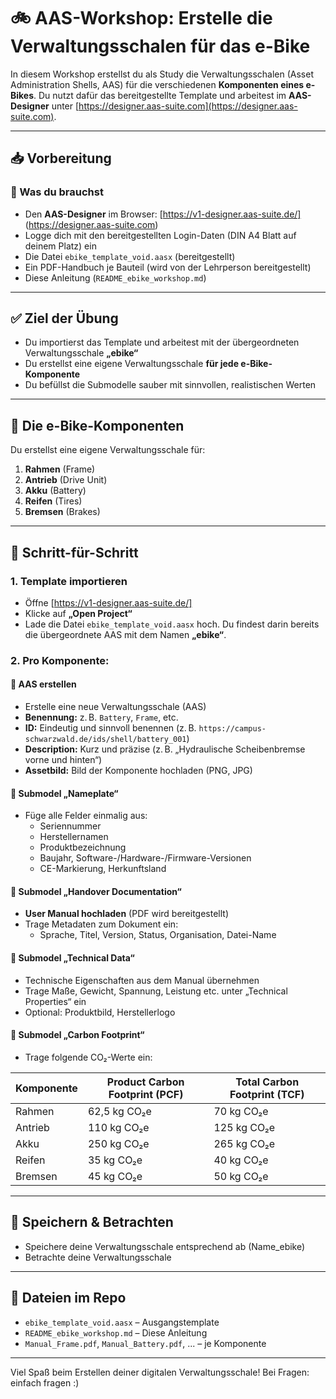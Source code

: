 # 🚲 AAS-Workshop: Erstelle die Verwaltungsschalen für das e-Bike

In diesem Workshop erstellst du als Study die Verwaltungsschalen (Asset Administration Shells, AAS) für die verschiedenen **Komponenten eines e-Bikes**. Du nutzt dafür das bereitgestellte Template und arbeitest im **AAS-Designer** unter [https://designer.aas-suite.com](https://designer.aas-suite.com).

---

## 📥 Vorbereitung

### 🔹 Was du brauchst

- Den **AAS-Designer** im Browser: [https://v1-designer.aas-suite.de/] (https://designer.aas-suite.com)
- Logge dich mit den bereitgestellten Login-Daten (DIN A4 Blatt auf deinem Platz) ein
- Die Datei `ebike_template_void.aasx` (bereitgestellt)
- Ein PDF-Handbuch je Bauteil (wird von der Lehrperson bereitgestellt)
- Diese Anleitung (`README_ebike_workshop.md`)

---

## ✅ Ziel der Übung

- Du importierst das Template und arbeitest mit der übergeordneten Verwaltungsschale **„ebike“**
- Du erstellst eine eigene Verwaltungsschale **für jede e-Bike-Komponente**
- Du befüllst die Submodelle sauber mit sinnvollen, realistischen Werten

---

## 🧩 Die e-Bike-Komponenten

Du erstellst eine eigene Verwaltungsschale für:

1. **Rahmen** (Frame)
2. **Antrieb** (Drive Unit)
3. **Akku** (Battery)
4. **Reifen** (Tires)
5. **Bremsen** (Brakes)

---

## 🔧 Schritt-für-Schritt

### 1. Template importieren

- Öffne [https://v1-designer.aas-suite.de/]
- Klicke auf **„Open Project“**
- Lade die Datei `ebike_template_void.aasx` hoch. Du findest darin bereits die übergeordnete AAS mit dem Namen **„ebike“**.

### 2. Pro Komponente:

#### 🔹 AAS erstellen
- Erstelle eine neue Verwaltungsschale (AAS)
- **Benennung:** z. B. `Battery`, `Frame`, etc.
- **ID:** Eindeutig und sinnvoll benennen (z. B. `https://campus-schwarzwald.de/ids/shell/battery_001`)
- **Description:** Kurz und präzise (z. B. „Hydraulische Scheibenbremse vorne und hinten“)
- **Assetbild:** Bild der Komponente hochladen (PNG, JPG)

#### 🔹 Submodel „Nameplate“
- Füge alle Felder einmalig aus:
  - Seriennummer
  - Herstellernamen
  - Produktbezeichnung
  - Baujahr, Software-/Hardware-/Firmware-Versionen
  - CE-Markierung, Herkunftsland

#### 🔹 Submodel „Handover Documentation“
- **User Manual hochladen** (PDF wird bereitgestellt)
- Trage Metadaten zum Dokument ein:
  - Sprache, Titel, Version, Status, Organisation, Datei-Name

#### 🔹 Submodel „Technical Data“
- Technische Eigenschaften aus dem Manual übernehmen
- Trage Maße, Gewicht, Spannung, Leistung etc. unter „Technical Properties“ ein
- Optional: Produktbild, Herstellerlogo

#### 🔹 Submodel „Carbon Footprint“
- Trage folgende CO₂-Werte ein:

| Komponente | Product Carbon Footprint (PCF) | Total Carbon Footprint (TCF) |
|------------|-------------------------------|------------------------------|
| Rahmen     | 62,5 kg CO₂e                  | 70 kg CO₂e                   |
| Antrieb    | 110 kg CO₂e                   | 125 kg CO₂e                  |
| Akku       | 250 kg CO₂e                   | 265 kg CO₂e                  |
| Reifen     | 35 kg CO₂e                    | 40 kg CO₂e                   |
| Bremsen    | 45 kg CO₂e                    | 50 kg CO₂e                   |

---

## 💾 Speichern & Betrachten

- Speichere deine Verwaltungsschale entsprechend ab (Name_ebike)
- Betrachte deine Verwaltungsschale

---

## 📁 Dateien im Repo

- `ebike_template_void.aasx` – Ausgangstemplate
- `README_ebike_workshop.md` – Diese Anleitung
- `Manual_Frame.pdf`, `Manual_Battery.pdf`, ... – je Komponente

---

Viel Spaß beim Erstellen deiner digitalen Verwaltungsschale! Bei Fragen: einfach fragen :)
